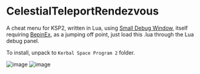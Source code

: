 # CelestialTeleportRendezvous
A cheat menu for KSP2, written in Lua, using [Small Debug Window](https://spacedock.info/mod/3263/Small%20Debug%20Window), itself requiring [BepinEx](https://spacedock.info/mod/3255/BepInEx%20for%20KSP%202), as a jumping off point, just load this .lua through the Lua debug panel.

To install, unpack to `Kerbal Space Program 2` folder.

![image](https://user-images.githubusercontent.com/49531350/222301954-2f8faa66-a600-4e59-8474-c80ba8f63a74.png)
![image](https://user-images.githubusercontent.com/49531350/222302046-8c68b8f8-22ec-4aba-883c-3c896b8cdc6e.png)
